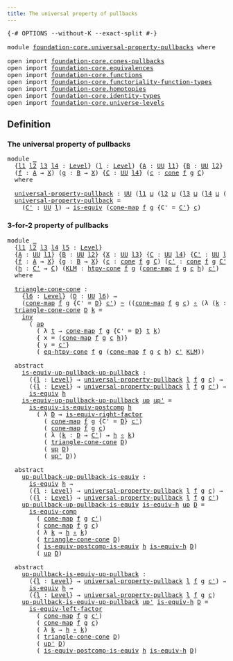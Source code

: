 ```yaml
---
title: The universal property of pullbacks
---
```


<pre class="Agda"><a id="61" class="Symbol">{-#</a> <a id="65" class="Keyword">OPTIONS</a> <a id="73" class="Pragma">--without-K</a> <a id="85" class="Pragma">--exact-split</a> <a id="99" class="Symbol">#-}</a>

<a id="104" class="Keyword">module</a> <a id="111" href="foundation-core.universal-property-pullbacks.html" class="Module">foundation-core.universal-property-pullbacks</a> <a id="156" class="Keyword">where</a>

<a id="163" class="Keyword">open</a> <a id="168" class="Keyword">import</a> <a id="175" href="foundation-core.cones-pullbacks.html" class="Module">foundation-core.cones-pullbacks</a>
<a id="207" class="Keyword">open</a> <a id="212" class="Keyword">import</a> <a id="219" href="foundation-core.equivalences.html" class="Module">foundation-core.equivalences</a>
<a id="248" class="Keyword">open</a> <a id="253" class="Keyword">import</a> <a id="260" href="foundation-core.functions.html" class="Module">foundation-core.functions</a>
<a id="286" class="Keyword">open</a> <a id="291" class="Keyword">import</a> <a id="298" href="foundation-core.functoriality-function-types.html" class="Module">foundation-core.functoriality-function-types</a>
<a id="343" class="Keyword">open</a> <a id="348" class="Keyword">import</a> <a id="355" href="foundation-core.homotopies.html" class="Module">foundation-core.homotopies</a>
<a id="382" class="Keyword">open</a> <a id="387" class="Keyword">import</a> <a id="394" href="foundation-core.identity-types.html" class="Module">foundation-core.identity-types</a>
<a id="425" class="Keyword">open</a> <a id="430" class="Keyword">import</a> <a id="437" href="foundation-core.universe-levels.html" class="Module">foundation-core.universe-levels</a>
</pre>
## Definition

### The universal property of pullbacks

<pre class="Agda"><a id="538" class="Keyword">module</a> <a id="545" href="foundation-core.universal-property-pullbacks.html#545" class="Module">_</a>
  <a id="549" class="Symbol">{</a><a id="550" href="foundation-core.universal-property-pullbacks.html#550" class="Bound">l1</a> <a id="553" href="foundation-core.universal-property-pullbacks.html#553" class="Bound">l2</a> <a id="556" href="foundation-core.universal-property-pullbacks.html#556" class="Bound">l3</a> <a id="559" href="foundation-core.universal-property-pullbacks.html#559" class="Bound">l4</a> <a id="562" class="Symbol">:</a> <a id="564" href="Agda.Primitive.html#597" class="Postulate">Level</a><a id="569" class="Symbol">}</a> <a id="571" class="Symbol">(</a><a id="572" href="foundation-core.universal-property-pullbacks.html#572" class="Bound">l</a> <a id="574" class="Symbol">:</a> <a id="576" href="Agda.Primitive.html#597" class="Postulate">Level</a><a id="581" class="Symbol">)</a> <a id="583" class="Symbol">{</a><a id="584" href="foundation-core.universal-property-pullbacks.html#584" class="Bound">A</a> <a id="586" class="Symbol">:</a> <a id="588" href="foundation-core.universe-levels.html#222" class="Primitive">UU</a> <a id="591" href="foundation-core.universal-property-pullbacks.html#550" class="Bound">l1</a><a id="593" class="Symbol">}</a> <a id="595" class="Symbol">{</a><a id="596" href="foundation-core.universal-property-pullbacks.html#596" class="Bound">B</a> <a id="598" class="Symbol">:</a> <a id="600" href="foundation-core.universe-levels.html#222" class="Primitive">UU</a> <a id="603" href="foundation-core.universal-property-pullbacks.html#553" class="Bound">l2</a><a id="605" class="Symbol">}</a> <a id="607" class="Symbol">{</a><a id="608" href="foundation-core.universal-property-pullbacks.html#608" class="Bound">X</a> <a id="610" class="Symbol">:</a> <a id="612" href="foundation-core.universe-levels.html#222" class="Primitive">UU</a> <a id="615" href="foundation-core.universal-property-pullbacks.html#556" class="Bound">l3</a><a id="617" class="Symbol">}</a>
  <a id="621" class="Symbol">(</a><a id="622" href="foundation-core.universal-property-pullbacks.html#622" class="Bound">f</a> <a id="624" class="Symbol">:</a> <a id="626" href="foundation-core.universal-property-pullbacks.html#584" class="Bound">A</a> <a id="628" class="Symbol">→</a> <a id="630" href="foundation-core.universal-property-pullbacks.html#608" class="Bound">X</a><a id="631" class="Symbol">)</a> <a id="633" class="Symbol">(</a><a id="634" href="foundation-core.universal-property-pullbacks.html#634" class="Bound">g</a> <a id="636" class="Symbol">:</a> <a id="638" href="foundation-core.universal-property-pullbacks.html#596" class="Bound">B</a> <a id="640" class="Symbol">→</a> <a id="642" href="foundation-core.universal-property-pullbacks.html#608" class="Bound">X</a><a id="643" class="Symbol">)</a> <a id="645" class="Symbol">{</a><a id="646" href="foundation-core.universal-property-pullbacks.html#646" class="Bound">C</a> <a id="648" class="Symbol">:</a> <a id="650" href="foundation-core.universe-levels.html#222" class="Primitive">UU</a> <a id="653" href="foundation-core.universal-property-pullbacks.html#559" class="Bound">l4</a><a id="655" class="Symbol">}</a> <a id="657" class="Symbol">(</a><a id="658" href="foundation-core.universal-property-pullbacks.html#658" class="Bound">c</a> <a id="660" class="Symbol">:</a> <a id="662" href="foundation-core.cones-pullbacks.html#1272" class="Function">cone</a> <a id="667" href="foundation-core.universal-property-pullbacks.html#622" class="Bound">f</a> <a id="669" href="foundation-core.universal-property-pullbacks.html#634" class="Bound">g</a> <a id="671" href="foundation-core.universal-property-pullbacks.html#646" class="Bound">C</a><a id="672" class="Symbol">)</a>
  <a id="676" class="Keyword">where</a>
  
  <a id="687" href="foundation-core.universal-property-pullbacks.html#687" class="Function">universal-property-pullback</a> <a id="715" class="Symbol">:</a> <a id="717" href="foundation-core.universe-levels.html#222" class="Primitive">UU</a> <a id="720" class="Symbol">(</a><a id="721" href="foundation-core.universal-property-pullbacks.html#550" class="Bound">l1</a> <a id="724" href="Agda.Primitive.html#810" class="Primitive Operator">⊔</a> <a id="726" class="Symbol">(</a><a id="727" href="foundation-core.universal-property-pullbacks.html#553" class="Bound">l2</a> <a id="730" href="Agda.Primitive.html#810" class="Primitive Operator">⊔</a> <a id="732" class="Symbol">(</a><a id="733" href="foundation-core.universal-property-pullbacks.html#556" class="Bound">l3</a> <a id="736" href="Agda.Primitive.html#810" class="Primitive Operator">⊔</a> <a id="738" class="Symbol">(</a><a id="739" href="foundation-core.universal-property-pullbacks.html#559" class="Bound">l4</a> <a id="742" href="Agda.Primitive.html#810" class="Primitive Operator">⊔</a> <a id="744" class="Symbol">(</a><a id="745" href="Agda.Primitive.html#780" class="Primitive">lsuc</a> <a id="750" href="foundation-core.universal-property-pullbacks.html#572" class="Bound">l</a><a id="751" class="Symbol">)))))</a>
  <a id="759" href="foundation-core.universal-property-pullbacks.html#687" class="Function">universal-property-pullback</a> <a id="787" class="Symbol">=</a>
    <a id="793" class="Symbol">(</a><a id="794" href="foundation-core.universal-property-pullbacks.html#794" class="Bound">C&#39;</a> <a id="797" class="Symbol">:</a> <a id="799" href="foundation-core.universe-levels.html#222" class="Primitive">UU</a> <a id="802" href="foundation-core.universal-property-pullbacks.html#572" class="Bound">l</a><a id="803" class="Symbol">)</a> <a id="805" class="Symbol">→</a> <a id="807" href="foundation-core.equivalences.html#1542" class="Function">is-equiv</a> <a id="816" class="Symbol">(</a><a id="817" href="foundation-core.cones-pullbacks.html#1467" class="Function">cone-map</a> <a id="826" href="foundation-core.universal-property-pullbacks.html#622" class="Bound">f</a> <a id="828" href="foundation-core.universal-property-pullbacks.html#634" class="Bound">g</a> <a id="830" class="Symbol">{</a><a id="831" class="Argument">C&#39;</a> <a id="834" class="Symbol">=</a> <a id="836" href="foundation-core.universal-property-pullbacks.html#794" class="Bound">C&#39;</a><a id="838" class="Symbol">}</a> <a id="840" href="foundation-core.universal-property-pullbacks.html#658" class="Bound">c</a><a id="841" class="Symbol">)</a>
</pre>
### 3-for-2 property of pullbacks

<pre class="Agda"><a id="891" class="Keyword">module</a> <a id="898" href="foundation-core.universal-property-pullbacks.html#898" class="Module">_</a>
  <a id="902" class="Symbol">{</a><a id="903" href="foundation-core.universal-property-pullbacks.html#903" class="Bound">l1</a> <a id="906" href="foundation-core.universal-property-pullbacks.html#906" class="Bound">l2</a> <a id="909" href="foundation-core.universal-property-pullbacks.html#909" class="Bound">l3</a> <a id="912" href="foundation-core.universal-property-pullbacks.html#912" class="Bound">l4</a> <a id="915" href="foundation-core.universal-property-pullbacks.html#915" class="Bound">l5</a> <a id="918" class="Symbol">:</a> <a id="920" href="Agda.Primitive.html#597" class="Postulate">Level</a><a id="925" class="Symbol">}</a>
  <a id="929" class="Symbol">{</a><a id="930" href="foundation-core.universal-property-pullbacks.html#930" class="Bound">A</a> <a id="932" class="Symbol">:</a> <a id="934" href="foundation-core.universe-levels.html#222" class="Primitive">UU</a> <a id="937" href="foundation-core.universal-property-pullbacks.html#903" class="Bound">l1</a><a id="939" class="Symbol">}</a> <a id="941" class="Symbol">{</a><a id="942" href="foundation-core.universal-property-pullbacks.html#942" class="Bound">B</a> <a id="944" class="Symbol">:</a> <a id="946" href="foundation-core.universe-levels.html#222" class="Primitive">UU</a> <a id="949" href="foundation-core.universal-property-pullbacks.html#906" class="Bound">l2</a><a id="951" class="Symbol">}</a> <a id="953" class="Symbol">{</a><a id="954" href="foundation-core.universal-property-pullbacks.html#954" class="Bound">X</a> <a id="956" class="Symbol">:</a> <a id="958" href="foundation-core.universe-levels.html#222" class="Primitive">UU</a> <a id="961" href="foundation-core.universal-property-pullbacks.html#909" class="Bound">l3</a><a id="963" class="Symbol">}</a> <a id="965" class="Symbol">{</a><a id="966" href="foundation-core.universal-property-pullbacks.html#966" class="Bound">C</a> <a id="968" class="Symbol">:</a> <a id="970" href="foundation-core.universe-levels.html#222" class="Primitive">UU</a> <a id="973" href="foundation-core.universal-property-pullbacks.html#912" class="Bound">l4</a><a id="975" class="Symbol">}</a> <a id="977" class="Symbol">{</a><a id="978" href="foundation-core.universal-property-pullbacks.html#978" class="Bound">C&#39;</a> <a id="981" class="Symbol">:</a> <a id="983" href="foundation-core.universe-levels.html#222" class="Primitive">UU</a> <a id="986" href="foundation-core.universal-property-pullbacks.html#915" class="Bound">l5</a><a id="988" class="Symbol">}</a>
  <a id="992" class="Symbol">{</a><a id="993" href="foundation-core.universal-property-pullbacks.html#993" class="Bound">f</a> <a id="995" class="Symbol">:</a> <a id="997" href="foundation-core.universal-property-pullbacks.html#930" class="Bound">A</a> <a id="999" class="Symbol">→</a> <a id="1001" href="foundation-core.universal-property-pullbacks.html#954" class="Bound">X</a><a id="1002" class="Symbol">}</a> <a id="1004" class="Symbol">{</a><a id="1005" href="foundation-core.universal-property-pullbacks.html#1005" class="Bound">g</a> <a id="1007" class="Symbol">:</a> <a id="1009" href="foundation-core.universal-property-pullbacks.html#942" class="Bound">B</a> <a id="1011" class="Symbol">→</a> <a id="1013" href="foundation-core.universal-property-pullbacks.html#954" class="Bound">X</a><a id="1014" class="Symbol">}</a> <a id="1016" class="Symbol">(</a><a id="1017" href="foundation-core.universal-property-pullbacks.html#1017" class="Bound">c</a> <a id="1019" class="Symbol">:</a> <a id="1021" href="foundation-core.cones-pullbacks.html#1272" class="Function">cone</a> <a id="1026" href="foundation-core.universal-property-pullbacks.html#993" class="Bound">f</a> <a id="1028" href="foundation-core.universal-property-pullbacks.html#1005" class="Bound">g</a> <a id="1030" href="foundation-core.universal-property-pullbacks.html#966" class="Bound">C</a><a id="1031" class="Symbol">)</a> <a id="1033" class="Symbol">(</a><a id="1034" href="foundation-core.universal-property-pullbacks.html#1034" class="Bound">c&#39;</a> <a id="1037" class="Symbol">:</a> <a id="1039" href="foundation-core.cones-pullbacks.html#1272" class="Function">cone</a> <a id="1044" href="foundation-core.universal-property-pullbacks.html#993" class="Bound">f</a> <a id="1046" href="foundation-core.universal-property-pullbacks.html#1005" class="Bound">g</a> <a id="1048" href="foundation-core.universal-property-pullbacks.html#978" class="Bound">C&#39;</a><a id="1050" class="Symbol">)</a>
  <a id="1054" class="Symbol">(</a><a id="1055" href="foundation-core.universal-property-pullbacks.html#1055" class="Bound">h</a> <a id="1057" class="Symbol">:</a> <a id="1059" href="foundation-core.universal-property-pullbacks.html#978" class="Bound">C&#39;</a> <a id="1062" class="Symbol">→</a> <a id="1064" href="foundation-core.universal-property-pullbacks.html#966" class="Bound">C</a><a id="1065" class="Symbol">)</a> <a id="1067" class="Symbol">(</a><a id="1068" href="foundation-core.universal-property-pullbacks.html#1068" class="Bound">KLM</a> <a id="1072" class="Symbol">:</a> <a id="1074" href="foundation-core.cones-pullbacks.html#2455" class="Function">htpy-cone</a> <a id="1084" href="foundation-core.universal-property-pullbacks.html#993" class="Bound">f</a> <a id="1086" href="foundation-core.universal-property-pullbacks.html#1005" class="Bound">g</a> <a id="1088" class="Symbol">(</a><a id="1089" href="foundation-core.cones-pullbacks.html#1467" class="Function">cone-map</a> <a id="1098" href="foundation-core.universal-property-pullbacks.html#993" class="Bound">f</a> <a id="1100" href="foundation-core.universal-property-pullbacks.html#1005" class="Bound">g</a> <a id="1102" href="foundation-core.universal-property-pullbacks.html#1017" class="Bound">c</a> <a id="1104" href="foundation-core.universal-property-pullbacks.html#1055" class="Bound">h</a><a id="1105" class="Symbol">)</a> <a id="1107" href="foundation-core.universal-property-pullbacks.html#1034" class="Bound">c&#39;</a><a id="1109" class="Symbol">)</a>
  <a id="1113" class="Keyword">where</a>
  
  <a id="1124" href="foundation-core.universal-property-pullbacks.html#1124" class="Function">triangle-cone-cone</a> <a id="1143" class="Symbol">:</a>
    <a id="1149" class="Symbol">{</a><a id="1150" href="foundation-core.universal-property-pullbacks.html#1150" class="Bound">l6</a> <a id="1153" class="Symbol">:</a> <a id="1155" href="Agda.Primitive.html#597" class="Postulate">Level</a><a id="1160" class="Symbol">}</a> <a id="1162" class="Symbol">(</a><a id="1163" href="foundation-core.universal-property-pullbacks.html#1163" class="Bound">D</a> <a id="1165" class="Symbol">:</a> <a id="1167" href="foundation-core.universe-levels.html#222" class="Primitive">UU</a> <a id="1170" href="foundation-core.universal-property-pullbacks.html#1150" class="Bound">l6</a><a id="1172" class="Symbol">)</a> <a id="1174" class="Symbol">→</a>
    <a id="1180" class="Symbol">(</a><a id="1181" href="foundation-core.cones-pullbacks.html#1467" class="Function">cone-map</a> <a id="1190" href="foundation-core.universal-property-pullbacks.html#993" class="Bound">f</a> <a id="1192" href="foundation-core.universal-property-pullbacks.html#1005" class="Bound">g</a> <a id="1194" class="Symbol">{</a><a id="1195" class="Argument">C&#39;</a> <a id="1198" class="Symbol">=</a> <a id="1200" href="foundation-core.universal-property-pullbacks.html#1163" class="Bound">D</a><a id="1201" class="Symbol">}</a> <a id="1203" href="foundation-core.universal-property-pullbacks.html#1034" class="Bound">c&#39;</a><a id="1205" class="Symbol">)</a> <a id="1207" href="foundation-core.homotopies.html#545" class="Function Operator">~</a> <a id="1209" class="Symbol">((</a><a id="1211" href="foundation-core.cones-pullbacks.html#1467" class="Function">cone-map</a> <a id="1220" href="foundation-core.universal-property-pullbacks.html#993" class="Bound">f</a> <a id="1222" href="foundation-core.universal-property-pullbacks.html#1005" class="Bound">g</a> <a id="1224" href="foundation-core.universal-property-pullbacks.html#1017" class="Bound">c</a><a id="1225" class="Symbol">)</a> <a id="1227" href="foundation-core.functions.html#407" class="Function Operator">∘</a> <a id="1229" class="Symbol">(λ</a> <a id="1232" class="Symbol">(</a><a id="1233" href="foundation-core.universal-property-pullbacks.html#1233" class="Bound">k</a> <a id="1235" class="Symbol">:</a> <a id="1237" href="foundation-core.universal-property-pullbacks.html#1163" class="Bound">D</a> <a id="1239" class="Symbol">→</a> <a id="1241" href="foundation-core.universal-property-pullbacks.html#978" class="Bound">C&#39;</a><a id="1243" class="Symbol">)</a> <a id="1245" class="Symbol">→</a> <a id="1247" href="foundation-core.universal-property-pullbacks.html#1055" class="Bound">h</a> <a id="1249" href="foundation-core.functions.html#407" class="Function Operator">∘</a> <a id="1251" href="foundation-core.universal-property-pullbacks.html#1233" class="Bound">k</a><a id="1252" class="Symbol">))</a>
  <a id="1257" href="foundation-core.universal-property-pullbacks.html#1124" class="Function">triangle-cone-cone</a> <a id="1276" href="foundation-core.universal-property-pullbacks.html#1276" class="Bound">D</a> <a id="1278" href="foundation-core.universal-property-pullbacks.html#1278" class="Bound">k</a> <a id="1280" class="Symbol">=</a> 
    <a id="1287" href="foundation-core.identity-types.html#2716" class="Function">inv</a>
      <a id="1297" class="Symbol">(</a> <a id="1299" href="foundation-core.identity-types.html#4017" class="Function">ap</a>
        <a id="1310" class="Symbol">(</a> <a id="1312" class="Symbol">λ</a> <a id="1314" href="foundation-core.universal-property-pullbacks.html#1314" class="Bound">t</a> <a id="1316" class="Symbol">→</a> <a id="1318" href="foundation-core.cones-pullbacks.html#1467" class="Function">cone-map</a> <a id="1327" href="foundation-core.universal-property-pullbacks.html#993" class="Bound">f</a> <a id="1329" href="foundation-core.universal-property-pullbacks.html#1005" class="Bound">g</a> <a id="1331" class="Symbol">{</a><a id="1332" class="Argument">C&#39;</a> <a id="1335" class="Symbol">=</a> <a id="1337" href="foundation-core.universal-property-pullbacks.html#1276" class="Bound">D</a><a id="1338" class="Symbol">}</a> <a id="1340" href="foundation-core.universal-property-pullbacks.html#1314" class="Bound">t</a> <a id="1342" href="foundation-core.universal-property-pullbacks.html#1278" class="Bound">k</a><a id="1343" class="Symbol">)</a>
        <a id="1353" class="Symbol">{</a> <a id="1355" class="Argument">x</a> <a id="1357" class="Symbol">=</a> <a id="1359" class="Symbol">(</a><a id="1360" href="foundation-core.cones-pullbacks.html#1467" class="Function">cone-map</a> <a id="1369" href="foundation-core.universal-property-pullbacks.html#993" class="Bound">f</a> <a id="1371" href="foundation-core.universal-property-pullbacks.html#1005" class="Bound">g</a> <a id="1373" href="foundation-core.universal-property-pullbacks.html#1017" class="Bound">c</a> <a id="1375" href="foundation-core.universal-property-pullbacks.html#1055" class="Bound">h</a><a id="1376" class="Symbol">)}</a>
        <a id="1387" class="Symbol">{</a> <a id="1389" class="Argument">y</a> <a id="1391" class="Symbol">=</a> <a id="1393" href="foundation-core.universal-property-pullbacks.html#1034" class="Bound">c&#39;</a><a id="1395" class="Symbol">}</a>
        <a id="1405" class="Symbol">(</a> <a id="1407" href="foundation-core.cones-pullbacks.html#3926" class="Function">eq-htpy-cone</a> <a id="1420" href="foundation-core.universal-property-pullbacks.html#993" class="Bound">f</a> <a id="1422" href="foundation-core.universal-property-pullbacks.html#1005" class="Bound">g</a> <a id="1424" class="Symbol">(</a><a id="1425" href="foundation-core.cones-pullbacks.html#1467" class="Function">cone-map</a> <a id="1434" href="foundation-core.universal-property-pullbacks.html#993" class="Bound">f</a> <a id="1436" href="foundation-core.universal-property-pullbacks.html#1005" class="Bound">g</a> <a id="1438" href="foundation-core.universal-property-pullbacks.html#1017" class="Bound">c</a> <a id="1440" href="foundation-core.universal-property-pullbacks.html#1055" class="Bound">h</a><a id="1441" class="Symbol">)</a> <a id="1443" href="foundation-core.universal-property-pullbacks.html#1034" class="Bound">c&#39;</a> <a id="1446" href="foundation-core.universal-property-pullbacks.html#1068" class="Bound">KLM</a><a id="1449" class="Symbol">))</a>

  <a id="1455" class="Keyword">abstract</a>
    <a id="1468" href="foundation-core.universal-property-pullbacks.html#1468" class="Function">is-equiv-up-pullback-up-pullback</a> <a id="1501" class="Symbol">:</a>
      <a id="1509" class="Symbol">({</a><a id="1511" href="foundation-core.universal-property-pullbacks.html#1511" class="Bound">l</a> <a id="1513" class="Symbol">:</a> <a id="1515" href="Agda.Primitive.html#597" class="Postulate">Level</a><a id="1520" class="Symbol">}</a> <a id="1522" class="Symbol">→</a> <a id="1524" href="foundation-core.universal-property-pullbacks.html#687" class="Function">universal-property-pullback</a> <a id="1552" href="foundation-core.universal-property-pullbacks.html#1511" class="Bound">l</a> <a id="1554" href="foundation-core.universal-property-pullbacks.html#993" class="Bound">f</a> <a id="1556" href="foundation-core.universal-property-pullbacks.html#1005" class="Bound">g</a> <a id="1558" href="foundation-core.universal-property-pullbacks.html#1017" class="Bound">c</a><a id="1559" class="Symbol">)</a> <a id="1561" class="Symbol">→</a>
      <a id="1569" class="Symbol">({</a><a id="1571" href="foundation-core.universal-property-pullbacks.html#1571" class="Bound">l</a> <a id="1573" class="Symbol">:</a> <a id="1575" href="Agda.Primitive.html#597" class="Postulate">Level</a><a id="1580" class="Symbol">}</a> <a id="1582" class="Symbol">→</a> <a id="1584" href="foundation-core.universal-property-pullbacks.html#687" class="Function">universal-property-pullback</a> <a id="1612" href="foundation-core.universal-property-pullbacks.html#1571" class="Bound">l</a> <a id="1614" href="foundation-core.universal-property-pullbacks.html#993" class="Bound">f</a> <a id="1616" href="foundation-core.universal-property-pullbacks.html#1005" class="Bound">g</a> <a id="1618" href="foundation-core.universal-property-pullbacks.html#1034" class="Bound">c&#39;</a><a id="1620" class="Symbol">)</a> <a id="1622" class="Symbol">→</a>
      <a id="1630" href="foundation-core.equivalences.html#1542" class="Function">is-equiv</a> <a id="1639" href="foundation-core.universal-property-pullbacks.html#1055" class="Bound">h</a>
    <a id="1645" href="foundation-core.universal-property-pullbacks.html#1468" class="Function">is-equiv-up-pullback-up-pullback</a> <a id="1678" href="foundation-core.universal-property-pullbacks.html#1678" class="Bound">up</a> <a id="1681" href="foundation-core.universal-property-pullbacks.html#1681" class="Bound">up&#39;</a> <a id="1685" class="Symbol">=</a>
      <a id="1693" href="foundation-core.functoriality-function-types.html#1654" class="Function">is-equiv-is-equiv-postcomp</a> <a id="1720" href="foundation-core.universal-property-pullbacks.html#1055" class="Bound">h</a>
        <a id="1730" class="Symbol">(</a> <a id="1732" class="Symbol">λ</a> <a id="1734" href="foundation-core.universal-property-pullbacks.html#1734" class="Bound">D</a> <a id="1736" class="Symbol">→</a> <a id="1738" href="foundation-core.equivalences.html#8868" class="Function">is-equiv-right-factor</a>
          <a id="1770" class="Symbol">(</a> <a id="1772" href="foundation-core.cones-pullbacks.html#1467" class="Function">cone-map</a> <a id="1781" href="foundation-core.universal-property-pullbacks.html#993" class="Bound">f</a> <a id="1783" href="foundation-core.universal-property-pullbacks.html#1005" class="Bound">g</a> <a id="1785" class="Symbol">{</a><a id="1786" class="Argument">C&#39;</a> <a id="1789" class="Symbol">=</a> <a id="1791" href="foundation-core.universal-property-pullbacks.html#1734" class="Bound">D</a><a id="1792" class="Symbol">}</a> <a id="1794" href="foundation-core.universal-property-pullbacks.html#1034" class="Bound">c&#39;</a><a id="1796" class="Symbol">)</a>
          <a id="1808" class="Symbol">(</a> <a id="1810" href="foundation-core.cones-pullbacks.html#1467" class="Function">cone-map</a> <a id="1819" href="foundation-core.universal-property-pullbacks.html#993" class="Bound">f</a> <a id="1821" href="foundation-core.universal-property-pullbacks.html#1005" class="Bound">g</a> <a id="1823" href="foundation-core.universal-property-pullbacks.html#1017" class="Bound">c</a><a id="1824" class="Symbol">)</a>
          <a id="1836" class="Symbol">(</a> <a id="1838" class="Symbol">λ</a> <a id="1840" class="Symbol">(</a><a id="1841" href="foundation-core.universal-property-pullbacks.html#1841" class="Bound">k</a> <a id="1843" class="Symbol">:</a> <a id="1845" href="foundation-core.universal-property-pullbacks.html#1734" class="Bound">D</a> <a id="1847" class="Symbol">→</a> <a id="1849" href="foundation-core.universal-property-pullbacks.html#978" class="Bound">C&#39;</a><a id="1851" class="Symbol">)</a> <a id="1853" class="Symbol">→</a> <a id="1855" href="foundation-core.universal-property-pullbacks.html#1055" class="Bound">h</a> <a id="1857" href="foundation-core.functions.html#407" class="Function Operator">∘</a> <a id="1859" href="foundation-core.universal-property-pullbacks.html#1841" class="Bound">k</a><a id="1860" class="Symbol">)</a>
          <a id="1872" class="Symbol">(</a> <a id="1874" href="foundation-core.universal-property-pullbacks.html#1124" class="Function">triangle-cone-cone</a> <a id="1893" href="foundation-core.universal-property-pullbacks.html#1734" class="Bound">D</a><a id="1894" class="Symbol">)</a>
          <a id="1906" class="Symbol">(</a> <a id="1908" href="foundation-core.universal-property-pullbacks.html#1678" class="Bound">up</a> <a id="1911" href="foundation-core.universal-property-pullbacks.html#1734" class="Bound">D</a><a id="1912" class="Symbol">)</a>
          <a id="1924" class="Symbol">(</a> <a id="1926" href="foundation-core.universal-property-pullbacks.html#1681" class="Bound">up&#39;</a> <a id="1930" href="foundation-core.universal-property-pullbacks.html#1734" class="Bound">D</a><a id="1931" class="Symbol">))</a>

  <a id="1937" class="Keyword">abstract</a>
    <a id="1950" href="foundation-core.universal-property-pullbacks.html#1950" class="Function">up-pullback-up-pullback-is-equiv</a> <a id="1983" class="Symbol">:</a>
      <a id="1991" href="foundation-core.equivalences.html#1542" class="Function">is-equiv</a> <a id="2000" href="foundation-core.universal-property-pullbacks.html#1055" class="Bound">h</a> <a id="2002" class="Symbol">→</a>
      <a id="2010" class="Symbol">({</a><a id="2012" href="foundation-core.universal-property-pullbacks.html#2012" class="Bound">l</a> <a id="2014" class="Symbol">:</a> <a id="2016" href="Agda.Primitive.html#597" class="Postulate">Level</a><a id="2021" class="Symbol">}</a> <a id="2023" class="Symbol">→</a> <a id="2025" href="foundation-core.universal-property-pullbacks.html#687" class="Function">universal-property-pullback</a> <a id="2053" href="foundation-core.universal-property-pullbacks.html#2012" class="Bound">l</a> <a id="2055" href="foundation-core.universal-property-pullbacks.html#993" class="Bound">f</a> <a id="2057" href="foundation-core.universal-property-pullbacks.html#1005" class="Bound">g</a> <a id="2059" href="foundation-core.universal-property-pullbacks.html#1017" class="Bound">c</a><a id="2060" class="Symbol">)</a> <a id="2062" class="Symbol">→</a>
      <a id="2070" class="Symbol">({</a><a id="2072" href="foundation-core.universal-property-pullbacks.html#2072" class="Bound">l</a> <a id="2074" class="Symbol">:</a> <a id="2076" href="Agda.Primitive.html#597" class="Postulate">Level</a><a id="2081" class="Symbol">}</a> <a id="2083" class="Symbol">→</a> <a id="2085" href="foundation-core.universal-property-pullbacks.html#687" class="Function">universal-property-pullback</a> <a id="2113" href="foundation-core.universal-property-pullbacks.html#2072" class="Bound">l</a> <a id="2115" href="foundation-core.universal-property-pullbacks.html#993" class="Bound">f</a> <a id="2117" href="foundation-core.universal-property-pullbacks.html#1005" class="Bound">g</a> <a id="2119" href="foundation-core.universal-property-pullbacks.html#1034" class="Bound">c&#39;</a><a id="2121" class="Symbol">)</a>
    <a id="2127" href="foundation-core.universal-property-pullbacks.html#1950" class="Function">up-pullback-up-pullback-is-equiv</a> <a id="2160" href="foundation-core.universal-property-pullbacks.html#2160" class="Bound">is-equiv-h</a> <a id="2171" href="foundation-core.universal-property-pullbacks.html#2171" class="Bound">up</a> <a id="2174" href="foundation-core.universal-property-pullbacks.html#2174" class="Bound">D</a> <a id="2176" class="Symbol">=</a>
      <a id="2184" href="foundation-core.equivalences.html#7183" class="Function">is-equiv-comp</a>
        <a id="2206" class="Symbol">(</a> <a id="2208" href="foundation-core.cones-pullbacks.html#1467" class="Function">cone-map</a> <a id="2217" href="foundation-core.universal-property-pullbacks.html#993" class="Bound">f</a> <a id="2219" href="foundation-core.universal-property-pullbacks.html#1005" class="Bound">g</a> <a id="2221" href="foundation-core.universal-property-pullbacks.html#1034" class="Bound">c&#39;</a><a id="2223" class="Symbol">)</a>
        <a id="2233" class="Symbol">(</a> <a id="2235" href="foundation-core.cones-pullbacks.html#1467" class="Function">cone-map</a> <a id="2244" href="foundation-core.universal-property-pullbacks.html#993" class="Bound">f</a> <a id="2246" href="foundation-core.universal-property-pullbacks.html#1005" class="Bound">g</a> <a id="2248" href="foundation-core.universal-property-pullbacks.html#1017" class="Bound">c</a><a id="2249" class="Symbol">)</a>
        <a id="2259" class="Symbol">(</a> <a id="2261" class="Symbol">λ</a> <a id="2263" href="foundation-core.universal-property-pullbacks.html#2263" class="Bound">k</a> <a id="2265" class="Symbol">→</a> <a id="2267" href="foundation-core.universal-property-pullbacks.html#1055" class="Bound">h</a> <a id="2269" href="foundation-core.functions.html#407" class="Function Operator">∘</a> <a id="2271" href="foundation-core.universal-property-pullbacks.html#2263" class="Bound">k</a><a id="2272" class="Symbol">)</a>
        <a id="2282" class="Symbol">(</a> <a id="2284" href="foundation-core.universal-property-pullbacks.html#1124" class="Function">triangle-cone-cone</a> <a id="2303" href="foundation-core.universal-property-pullbacks.html#2174" class="Bound">D</a><a id="2304" class="Symbol">)</a>
        <a id="2314" class="Symbol">(</a> <a id="2316" href="foundation-core.functoriality-function-types.html#2668" class="Function">is-equiv-postcomp-is-equiv</a> <a id="2343" href="foundation-core.universal-property-pullbacks.html#1055" class="Bound">h</a> <a id="2345" href="foundation-core.universal-property-pullbacks.html#2160" class="Bound">is-equiv-h</a> <a id="2356" href="foundation-core.universal-property-pullbacks.html#2174" class="Bound">D</a><a id="2357" class="Symbol">)</a>
        <a id="2367" class="Symbol">(</a> <a id="2369" href="foundation-core.universal-property-pullbacks.html#2171" class="Bound">up</a> <a id="2372" href="foundation-core.universal-property-pullbacks.html#2174" class="Bound">D</a><a id="2373" class="Symbol">)</a>

  <a id="2378" class="Keyword">abstract</a>
    <a id="2391" href="foundation-core.universal-property-pullbacks.html#2391" class="Function">up-pullback-is-equiv-up-pullback</a> <a id="2424" class="Symbol">:</a>
      <a id="2432" class="Symbol">({</a><a id="2434" href="foundation-core.universal-property-pullbacks.html#2434" class="Bound">l</a> <a id="2436" class="Symbol">:</a> <a id="2438" href="Agda.Primitive.html#597" class="Postulate">Level</a><a id="2443" class="Symbol">}</a> <a id="2445" class="Symbol">→</a> <a id="2447" href="foundation-core.universal-property-pullbacks.html#687" class="Function">universal-property-pullback</a> <a id="2475" href="foundation-core.universal-property-pullbacks.html#2434" class="Bound">l</a> <a id="2477" href="foundation-core.universal-property-pullbacks.html#993" class="Bound">f</a> <a id="2479" href="foundation-core.universal-property-pullbacks.html#1005" class="Bound">g</a> <a id="2481" href="foundation-core.universal-property-pullbacks.html#1034" class="Bound">c&#39;</a><a id="2483" class="Symbol">)</a> <a id="2485" class="Symbol">→</a>
      <a id="2493" href="foundation-core.equivalences.html#1542" class="Function">is-equiv</a> <a id="2502" href="foundation-core.universal-property-pullbacks.html#1055" class="Bound">h</a> <a id="2504" class="Symbol">→</a>
      <a id="2512" class="Symbol">({</a><a id="2514" href="foundation-core.universal-property-pullbacks.html#2514" class="Bound">l</a> <a id="2516" class="Symbol">:</a> <a id="2518" href="Agda.Primitive.html#597" class="Postulate">Level</a><a id="2523" class="Symbol">}</a> <a id="2525" class="Symbol">→</a> <a id="2527" href="foundation-core.universal-property-pullbacks.html#687" class="Function">universal-property-pullback</a> <a id="2555" href="foundation-core.universal-property-pullbacks.html#2514" class="Bound">l</a> <a id="2557" href="foundation-core.universal-property-pullbacks.html#993" class="Bound">f</a> <a id="2559" href="foundation-core.universal-property-pullbacks.html#1005" class="Bound">g</a> <a id="2561" href="foundation-core.universal-property-pullbacks.html#1017" class="Bound">c</a><a id="2562" class="Symbol">)</a>
    <a id="2568" href="foundation-core.universal-property-pullbacks.html#2391" class="Function">up-pullback-is-equiv-up-pullback</a> <a id="2601" href="foundation-core.universal-property-pullbacks.html#2601" class="Bound">up&#39;</a> <a id="2605" href="foundation-core.universal-property-pullbacks.html#2605" class="Bound">is-equiv-h</a> <a id="2616" href="foundation-core.universal-property-pullbacks.html#2616" class="Bound">D</a> <a id="2618" class="Symbol">=</a>
      <a id="2626" href="foundation-core.equivalences.html#8158" class="Function">is-equiv-left-factor</a>
        <a id="2655" class="Symbol">(</a> <a id="2657" href="foundation-core.cones-pullbacks.html#1467" class="Function">cone-map</a> <a id="2666" href="foundation-core.universal-property-pullbacks.html#993" class="Bound">f</a> <a id="2668" href="foundation-core.universal-property-pullbacks.html#1005" class="Bound">g</a> <a id="2670" href="foundation-core.universal-property-pullbacks.html#1034" class="Bound">c&#39;</a><a id="2672" class="Symbol">)</a>
        <a id="2682" class="Symbol">(</a> <a id="2684" href="foundation-core.cones-pullbacks.html#1467" class="Function">cone-map</a> <a id="2693" href="foundation-core.universal-property-pullbacks.html#993" class="Bound">f</a> <a id="2695" href="foundation-core.universal-property-pullbacks.html#1005" class="Bound">g</a> <a id="2697" href="foundation-core.universal-property-pullbacks.html#1017" class="Bound">c</a><a id="2698" class="Symbol">)</a>
        <a id="2708" class="Symbol">(</a> <a id="2710" class="Symbol">λ</a> <a id="2712" href="foundation-core.universal-property-pullbacks.html#2712" class="Bound">k</a> <a id="2714" class="Symbol">→</a> <a id="2716" href="foundation-core.universal-property-pullbacks.html#1055" class="Bound">h</a> <a id="2718" href="foundation-core.functions.html#407" class="Function Operator">∘</a> <a id="2720" href="foundation-core.universal-property-pullbacks.html#2712" class="Bound">k</a><a id="2721" class="Symbol">)</a>
        <a id="2731" class="Symbol">(</a> <a id="2733" href="foundation-core.universal-property-pullbacks.html#1124" class="Function">triangle-cone-cone</a> <a id="2752" href="foundation-core.universal-property-pullbacks.html#2616" class="Bound">D</a><a id="2753" class="Symbol">)</a>
        <a id="2763" class="Symbol">(</a> <a id="2765" href="foundation-core.universal-property-pullbacks.html#2601" class="Bound">up&#39;</a> <a id="2769" href="foundation-core.universal-property-pullbacks.html#2616" class="Bound">D</a><a id="2770" class="Symbol">)</a>
        <a id="2780" class="Symbol">(</a> <a id="2782" href="foundation-core.functoriality-function-types.html#2668" class="Function">is-equiv-postcomp-is-equiv</a> <a id="2809" href="foundation-core.universal-property-pullbacks.html#1055" class="Bound">h</a> <a id="2811" href="foundation-core.universal-property-pullbacks.html#2605" class="Bound">is-equiv-h</a> <a id="2822" href="foundation-core.universal-property-pullbacks.html#2616" class="Bound">D</a><a id="2823" class="Symbol">)</a>
</pre>